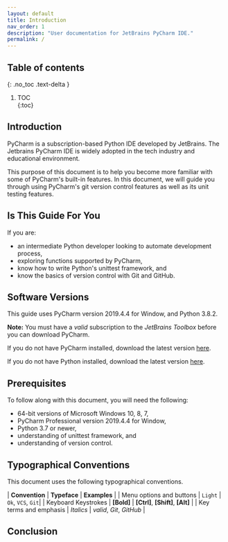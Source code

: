 ```yaml
---
layout: default
title: Introduction
nav_order: 1
description: "User documentation for JetBrains PyCharm IDE."
permalink: /
---
```


## Table of contents	
{: .no_toc .text-delta }	
1. TOC	
{:toc}

## Introduction
PyCharm is a subscription-based Python IDE developed by JetBrains. The Jetbrains PyCharm IDE is widely adopted in the tech industry and educational environment.

This purpose of this document is to help you become more familiar with some of PyCharm's built-in features. In this document, we will guide you through using PyCharm's git version control features as well as its unit testing features.

## Is This Guide For You
If you are:
* an intermediate Python developer looking to automate development process,</li>
* exploring functions supported by PyCharm,</li>
* know how to write Python's unittest framework, and </li>
* know the basics of version control with Git and GitHub.</li>

## Software Versions
This guide uses PyCharm version 2019.4.4 for Window, and Python 3.8.2.

**Note:** You must have a _valid_ subscription to the _JetBrains Toolbox_ before you can download PyCharm.

If you do not have PyCharm installed, download the latest version [here](https://www.jetbrains.com/pycharm/download/#section=windows).

If you do not have Python installed, download the latest version [here](https://www.python.org/downloads/).

## Prerequisites
To follow along with this document, you will need the following:
* 64-bit versions of Microsoft Windows 10, 8, 7,</li>
* PyCharm Professional version 2019.4.4 for Window,</li>
* Python 3.7 or newer,</li>
* understanding of unittest framework, and </li>
* understanding of version control.</li>

## Typographical Conventions
This document uses the following typographical conventions.

| **Convention** | **Typeface** | **Examples** |
| Menu options and buttons | ```Light``` | ```Ok```, ```VCS```, ```Git```|
| Keyboard Keystrokes | **[Bold]** | **[Ctrl]**, **[Shift]**, **[Alt]** |
| Key terms and emphasis | _Italics_ | _valid_, _Git_, _GitHub_ |

## Conclusion

